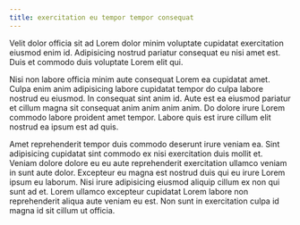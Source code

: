 ```yaml
---
title: exercitation eu tempor tempor consequat
---
```


Velit dolor officia sit ad Lorem dolor minim voluptate cupidatat exercitation eiusmod enim id. Adipisicing nostrud pariatur consequat eu nisi amet est. Duis et commodo duis voluptate Lorem elit qui.

Nisi non labore officia minim aute consequat Lorem ea cupidatat amet. Culpa enim anim adipisicing labore cupidatat tempor do culpa labore nostrud eu eiusmod. In consequat sint anim id. Aute est ea eiusmod pariatur et cillum magna sit consequat anim anim anim anim. Do dolore irure Lorem commodo labore proident amet tempor. Labore quis est irure cillum elit nostrud ea ipsum est ad quis.

Amet reprehenderit tempor duis commodo deserunt irure veniam ea. Sint adipisicing cupidatat sint commodo ex nisi exercitation duis mollit et. Veniam dolore dolore eu eu aute reprehenderit exercitation ullamco veniam in sunt aute dolor. Excepteur eu magna est nostrud duis qui eu irure Lorem ipsum eu laborum. Nisi irure adipisicing eiusmod aliquip cillum ex non qui sunt ad et. Lorem ullamco excepteur cupidatat Lorem labore non reprehenderit aliqua aute veniam eu est. Non sunt in exercitation culpa id magna id sit cillum ut officia.
